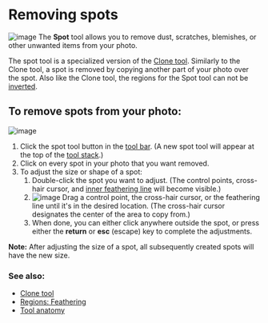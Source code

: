Removing spots
==============

![image](images/Tool-Spot-en.png) The **Spot** tool allows you to remove
dust, scratches, blemishes, or other unwanted items from your photo.

The spot tool is a specialized version of the [Clone
tool](Tool-Clone.html). Similarly to the Clone tool, a spot is removed
by copying another part of your photo over the spot. Also like the Clone
tool, the regions for the Spot tool can not be
[inverted](Regions-Inverting.html).

To remove spots from your photo:
--------------------------------

![image](images/Button-Spot.png)

1.  Click the spot tool button in the [tool bar](Tools-Editing.html). (A
    new spot tool will appear at the top of the [tool
    stack](Tool_Stack.html).)
2.  Click on every spot in your photo that you want removed.
3.  To adjust the size or shape of a spot:
    1.  Double-click the spot you want to adjust. (The control points,
        cross-hair cursor, and [inner feathering
        line](Regions-Feathering.html) will become visible.)
    2.  ![image](images/Spot-Control_Points.png) Drag a control point,
        the cross-hair cursor, or the feathering line until it's in the
        desired location. (The cross-hair cursor designates the center
        of the area to copy from.)
    3.  When done, you can either click anywhere outside the spot, or
        press either the **return** or **esc** (escape) key to complete
        the adjustments.

**Note:** After adjusting the size of a spot, all subsequently created
spots will have the new size.

### See also:

-   [Clone tool](Tool-Clone.html)
-   [Regions: Feathering](Regions-Feathering.html)
-   [Tool anatomy](Tool_Anatomy.html)

